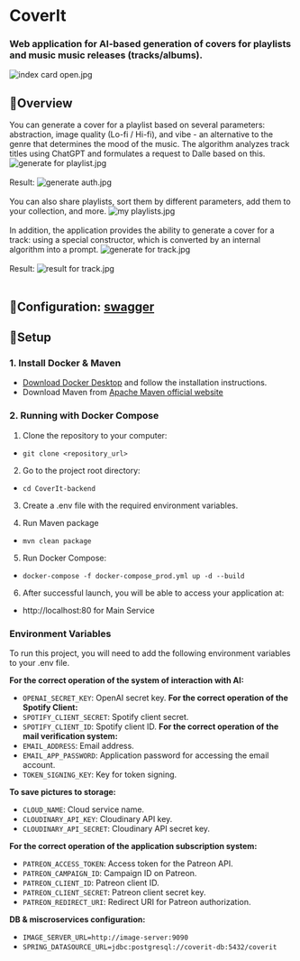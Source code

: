 # **CoverIt**
### Web application for AI-based generation of covers for playlists and music music releases (tracks/albums).
![index card open.jpg](images%2Findex%20card%20open.jpg)
## 👋Overview
You can generate a cover for a playlist based on several parameters: abstraction, image quality (Lo-fi / Hi-fi), and vibe - an alternative to the genre that determines the mood of the music. The algorithm analyzes track titles using ChatGPT and formulates a request to Dalle based on this.
![generate for playlist.jpg](images%2Fgenerate%20for%20playlist.jpg)
<br>
<br>
Result:
![generate auth.jpg](images%2Fgenerate%20auth.jpg)
<br>
<br>
You can also share playlists, sort them by different parameters, add them to your collection, and more.
![my playlists.jpg](images%2Fmy%20playlists.jpg)
<br>
<br>
In addition, the application provides the ability to generate a cover for a track: using a special constructor, which is converted by an internal algorithm into a prompt.
![generate for track.jpg](images%2Fgenerate%20for%20track.jpg)
<br>
<br>
Result:
![result for track.jpg](images%2Fresult%20for%20track.jpg)
<br>
<br>
## 🔧Configuration: [swagger](swagger%20%28v.2%29.json)
## 🚀Setup
### 1. Install Docker & Maven 
- [Download Docker Desktop](https://www.docker.com/products/docker-desktop/) and follow the installation instructions.
- Download Maven from [Apache Maven official website](https://maven.apache.org/index.html)
### 2. Running with Docker Compose
1. Clone the repository to your computer:
- `git clone <repository_url>`

2. Go to the project root directory:
- `cd CoverIt-backend`

3. Create a .env file with the required environment variables.

4. Run Maven package
- `mvn clean package`

5. Run Docker Compose:
- `docker-compose -f docker-compose_prod.yml up -d --build`

6. After successful launch, you will be able to access your application at:
- http://localhost:80 for Main Service

### Environment Variables

To run this project, you will need to add the following environment variables to your .env file.

**For the correct operation of the system of interaction with AI:**
- `OPENAI_SECRET_KEY`: OpenAI secret key.
  **For the correct operation of the Spotify Client:**
- `SPOTIFY_CLIENT_SECRET`: Spotify client secret.
- `SPOTIFY_CLIENT_ID`: Spotify client ID.
  **For the correct operation of the mail verification system:**
- `EMAIL_ADDRESS`: Email address.
- `EMAIL_APP_PASSWORD`: Application password for accessing the email account.
- `TOKEN_SIGNING_KEY`: Key for token signing.

**To save pictures to storage:**
- `CLOUD_NAME`: Cloud service name.
- `CLOUDINARY_API_KEY`: Cloudinary API key.
- `CLOUDINARY_API_SECRET`: Cloudinary API secret key.

**For the correct operation of the application subscription system:**
- `PATREON_ACCESS_TOKEN`: Access token for the Patreon API.
- `PATREON_CAMPAIGN_ID`: Campaign ID on Patreon.
- `PATREON_CLIENT_ID`: Patreon client ID.
- `PATREON_CLIENT_SECRET`: Patreon client secret key.
- `PATREON_REDIRECT_URI`: Redirect URI for Patreon authorization.

**DB & miscroservices configuration:**
- `IMAGE_SERVER_URL=http://image-server:9090`
- `SPRING_DATASOURCE_URL=jdbc:postgresql://coverit-db:5432/coverit`
